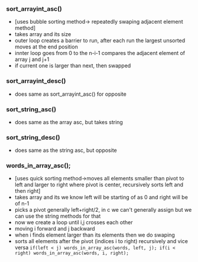 ### sort_arrayint_asc()
- [uses bubble sorting method-> repeatedly swaping adjacent element method]
- takes array and its size
- outer loop creates a barrier to run, after each run the largest unsorted moves at the end position
- innter loop goes from 0 to the n-i-1 compares the adjacent element of array j and j+1 
- if current one is larger than next, then  swapped

### sort_arrayint_desc()
- does same as sort_arrayint_asc() for opposite

### sort_string_asc()
- does same as the array asc, but takes string

### sort_string_desc()
- does same as the  string asc, but opposite


### words_in_array_asc();
- [uses quick sorting method->moves all elements smaller than pivot to left and larger to right where pivot is center, recursively sorts left and then right]
- takes array and its we know left will be starting of as 0 and right will be of n-1 
- picks a pivot generally left+right/2, in c we can't generally assign but we can use the string methods for that
- now we create a loop until i,j crosses each other
- moving i forward and j backward
- when i finds element larger than its elements then we do swaping
- sorts all elements after the pivot (indices i to right) recursively and vice versa
`if(left < j) words_in_array_asc(words, left, j);
if(i < right) words_in_array_asc(words, i, right);`

